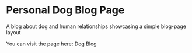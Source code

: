 # Personal Dog Blog Page
 A blog about dog and human relationships showcasing a simple blog-page layout 

 You can visit the page here: Dog Blog
